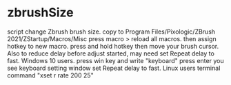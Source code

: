 # zbrushSize
script change Zbrush brush size.
copy to Program Files/Pixologic/ZBrush 2021/ZStartup/Macros/Misc press macro > reload all macros. then assign hotkey to new macro.
press and hold hotkey then move your brush cursor. 
Also to reduce delay before adjust started, may need set Repeat delay to fast.
Windows 10 users. press win key and write "keyboard" press enter you see keyboard setting window set Repeat delay to fast. 
Linux users terminal command "xset r rate 200 25"
